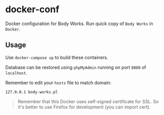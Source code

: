 # docker-conf

Docker configuration for Body Works. Run quick copy of `Body Works` in `Docker`.

## Usage

Use `docker-compose up` to build these containers.

Database can be restored using `phpMyAdmin` running on port `8080` of `localhost`.

Remember to edit your `hosts` file to match domain:

```
127.0.0.1 body-works.pl
```

> Remember that this Docker uses self-signed certificate for SSL. So it's better to use Firefox for development (you can import cert).